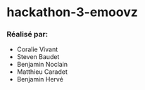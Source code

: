 # hackathon-3-emoovz

### Réalisé par:
- Coralie Vivant
- Steven Baudet
- Benjamin Noclain
- Matthieu Caradet
- Benjamin Hervé
